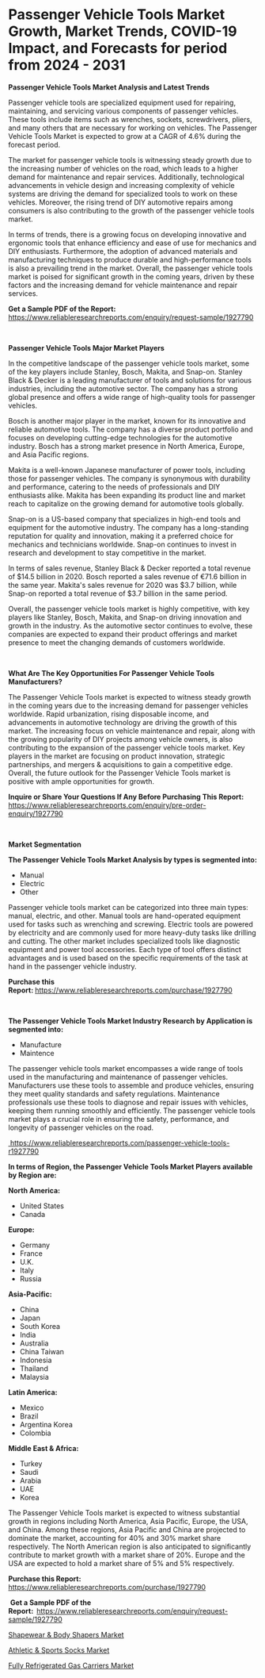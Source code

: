 <p><h1>Passenger Vehicle Tools Market Growth, Market Trends, COVID-19 Impact, and Forecasts for period from 2024 - 2031</h1></p><p><strong>Passenger Vehicle Tools Market Analysis and Latest Trends</strong></p>
<p><p>Passenger vehicle tools are specialized equipment used for repairing, maintaining, and servicing various components of passenger vehicles. These tools include items such as wrenches, sockets, screwdrivers, pliers, and many others that are necessary for working on vehicles. The Passenger Vehicle Tools Market is expected to grow at a CAGR of 4.6% during the forecast period.</p><p>The market for passenger vehicle tools is witnessing steady growth due to the increasing number of vehicles on the road, which leads to a higher demand for maintenance and repair services. Additionally, technological advancements in vehicle design and increasing complexity of vehicle systems are driving the demand for specialized tools to work on these vehicles. Moreover, the rising trend of DIY automotive repairs among consumers is also contributing to the growth of the passenger vehicle tools market.</p><p>In terms of trends, there is a growing focus on developing innovative and ergonomic tools that enhance efficiency and ease of use for mechanics and DIY enthusiasts. Furthermore, the adoption of advanced materials and manufacturing techniques to produce durable and high-performance tools is also a prevailing trend in the market. Overall, the passenger vehicle tools market is poised for significant growth in the coming years, driven by these factors and the increasing demand for vehicle maintenance and repair services.</p></p>
<p><strong>Get a Sample PDF of the Report:&nbsp;</strong> <a href="https://www.reliableresearchreports.com/enquiry/request-sample/1927790">https://www.reliableresearchreports.com/enquiry/request-sample/1927790</a></p>
<p>&nbsp;</p>
<p><strong>Passenger Vehicle Tools Major Market Players</strong></p>
<p><p>In the competitive landscape of the passenger vehicle tools market, some of the key players include Stanley, Bosch, Makita, and Snap-on. Stanley Black & Decker is a leading manufacturer of tools and solutions for various industries, including the automotive sector. The company has a strong global presence and offers a wide range of high-quality tools for passenger vehicles.</p><p>Bosch is another major player in the market, known for its innovative and reliable automotive tools. The company has a diverse product portfolio and focuses on developing cutting-edge technologies for the automotive industry. Bosch has a strong market presence in North America, Europe, and Asia Pacific regions.</p><p>Makita is a well-known Japanese manufacturer of power tools, including those for passenger vehicles. The company is synonymous with durability and performance, catering to the needs of professionals and DIY enthusiasts alike. Makita has been expanding its product line and market reach to capitalize on the growing demand for automotive tools globally.</p><p>Snap-on is a US-based company that specializes in high-end tools and equipment for the automotive industry. The company has a long-standing reputation for quality and innovation, making it a preferred choice for mechanics and technicians worldwide. Snap-on continues to invest in research and development to stay competitive in the market.</p><p>In terms of sales revenue, Stanley Black & Decker reported a total revenue of $14.5 billion in 2020. Bosch reported a sales revenue of €71.6 billion in the same year. Makita's sales revenue for 2020 was $3.7 billion, while Snap-on reported a total revenue of $3.7 billion in the same period.</p><p>Overall, the passenger vehicle tools market is highly competitive, with key players like Stanley, Bosch, Makita, and Snap-on driving innovation and growth in the industry. As the automotive sector continues to evolve, these companies are expected to expand their product offerings and market presence to meet the changing demands of customers worldwide.</p></p>
<p>&nbsp;</p>
<p><strong>What Are The Key Opportunities For Passenger Vehicle Tools Manufacturers?</strong></p>
<p><p>The Passenger Vehicle Tools market is expected to witness steady growth in the coming years due to the increasing demand for passenger vehicles worldwide. Rapid urbanization, rising disposable income, and advancements in automotive technology are driving the growth of this market. The increasing focus on vehicle maintenance and repair, along with the growing popularity of DIY projects among vehicle owners, is also contributing to the expansion of the passenger vehicle tools market. Key players in the market are focusing on product innovation, strategic partnerships, and mergers & acquisitions to gain a competitive edge. Overall, the future outlook for the Passenger Vehicle Tools market is positive with ample opportunities for growth.</p></p>
<p><strong>Inquire or Share Your Questions If Any Before Purchasing This Report:</strong> <a href="https://www.reliableresearchreports.com/enquiry/pre-order-enquiry/1927790">https://www.reliableresearchreports.com/enquiry/pre-order-enquiry/1927790</a></p>
<p>&nbsp;</p>
<p><strong>Market Segmentation</strong></p>
<p><strong>The Passenger Vehicle Tools Market Analysis by types is segmented into:</strong></p>
<p><ul><li>Manual</li><li>Electric</li><li>Other</li></ul></p>
<p><p>Passenger vehicle tools market can be categorized into three main types: manual, electric, and other. Manual tools are hand-operated equipment used for tasks such as wrenching and screwing. Electric tools are powered by electricity and are commonly used for more heavy-duty tasks like drilling and cutting. The other market includes specialized tools like diagnostic equipment and power tool accessories. Each type of tool offers distinct advantages and is used based on the specific requirements of the task at hand in the passenger vehicle industry.</p></p>
<p><strong>Purchase this Report:&nbsp;</strong><a href="https://www.reliableresearchreports.com/purchase/1927790">https://www.reliableresearchreports.com/purchase/1927790</a></p>
<p>&nbsp;</p>
<p><strong>The Passenger Vehicle Tools Market Industry Research by Application is segmented into:</strong></p>
<p><ul><li>Manufacture</li><li>Maintence</li></ul></p>
<p><p>The passenger vehicle tools market encompasses a wide range of tools used in the manufacturing and maintenance of passenger vehicles. Manufacturers use these tools to assemble and produce vehicles, ensuring they meet quality standards and safety regulations. Maintenance professionals use these tools to diagnose and repair issues with vehicles, keeping them running smoothly and efficiently. The passenger vehicle tools market plays a crucial role in ensuring the safety, performance, and longevity of passenger vehicles on the road.</p></p>
<p><a href="https://www.reliableresearchreports.com/passenger-vehicle-tools-r1927790">&nbsp;https://www.reliableresearchreports.com/passenger-vehicle-tools-r1927790</a></p>
<p><strong>In terms of Region, the Passenger Vehicle Tools Market Players available by Region are:</strong></p>
<p>
    <p> <strong> North America: </strong>
        <ul>
            <li>United States</li>
            <li>Canada</li>
        </ul>
        </p> 
    <p> <strong> Europe: </strong>
        <ul>
            <li>Germany</li>
            <li>France</li>
            <li>U.K.</li>
            <li>Italy</li>
            <li>Russia</li>
        </ul>
        </p> 
    <p> <strong> Asia-Pacific: </strong>
        <ul>
            <li>China</li>
            <li>Japan</li>
            <li>South Korea</li>
            <li>India</li>
            <li>Australia</li>
            <li>China Taiwan</li>
            <li>Indonesia</li>
            <li>Thailand</li>
            <li>Malaysia</li>
        </ul>
        </p> 
    <p> <strong> Latin America: </strong>
        <ul>
            <li>Mexico</li>
            <li>Brazil</li>
            <li>Argentina Korea</li>
            <li>Colombia</li>
        </ul>
        </p> 
    <p> <strong> Middle East & Africa: </strong>
        <ul>
            <li>Turkey</li>
            <li>Saudi</li>
            <li>Arabia</li>
            <li>UAE</li>
            <li>Korea</li>
        </ul>
    </p>
    </p>
<p><p>The Passenger Vehicle Tools market is expected to witness substantial growth in regions including North America, Asia Pacific, Europe, the USA, and China. Among these regions, Asia Pacific and China are projected to dominate the market, accounting for 40% and 30% market share respectively. The North American region is also anticipated to significantly contribute to market growth with a market share of 20%. Europe and the USA are expected to hold a market share of 5% and 5% respectively.</p></p>
<p><strong>Purchase this Report: </strong><a href="https://www.reliableresearchreports.com/purchase/1927790">https://www.reliableresearchreports.com/purchase/1927790</a></p>
<p>&nbsp;<strong>Get a Sample PDF of the Report:&nbsp;&nbsp;</strong><a href="https://www.reliableresearchreports.com/enquiry/request-sample/1927790">https://www.reliableresearchreports.com/enquiry/request-sample/1927790</a></p>
<p><strong></strong></p>
<p><p><a href="https://github.com/tusomamen9/Market-Research-Report-List-1/blob/main/shapewear-body-shapers-market.md">Shapewear & Body Shapers Market</a></p><p><a href="https://github.com/evanppinks/Market-Research-Report-List-1/blob/main/athletic-sports-socks-market.md">Athletic & Sports Socks Market</a></p><p><a href="https://view.publitas.com/reportprime-1/fully-refrigerated-gas-carriers-market-share-size-trends-industry-analysis-report-by-application-liquefied-petroleum-gas-ammonia-others-by-type-individual-tank-semi-film-tank-one-piece-tank-and-forecast-2024-2031/">Fully Refrigerated Gas Carriers Market</a></p></p>